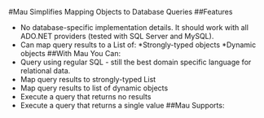 #Mau Simplifies Mapping Objects to Database Queries
##Features
* No database-specific implementation details. It should work with all ADO.NET providers (tested with SQL Server and MySQL).
* Can map query results to a List of:
  *Strongly-typed objects
  *Dynamic objects
##With Mau You Can:
* Query using regular SQL - still the best domain specific language for relational data.
* Map query results to strongly-typed List
* Map query results to list of dynamic objects
* Execute a query that returns no results
* Execute a query that returns a single value
##Mau Supports:
